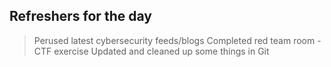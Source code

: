 
## Refreshers for the day

> Perused latest cybersecurity feeds/blogs
> Completed red team room - CTF exercise
> Updated and cleaned up some things in Git
<!--stackedit_data:
eyJoaXN0b3J5IjpbMTY5MTMzMTAzNywxNDA4MDI2NDE4LC0xOD
YyMDQ1NTU0LC0xMzYwOTE1MTIzLDczMDk5ODExNl19
-->